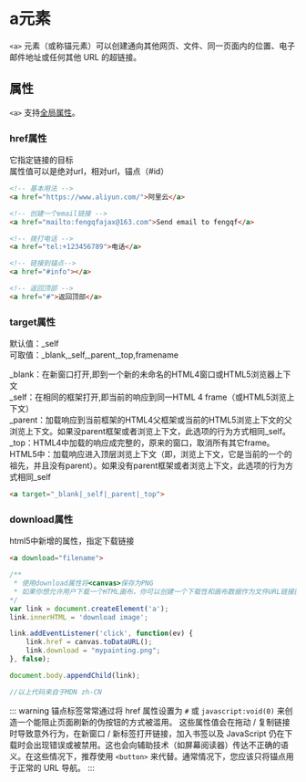 # a元素

`<a>` 元素（或称锚元素）可以创建通向其他网页、文件、同一页面内的位置、电子邮件地址或任何其他 URL 的超链接。

## 属性

`<a>` 支持[全局属性](https://developer.mozilla.org/zh-CN/docs/Web/HTML/Global_attributes)。

### href属性

它指定链接的目标  
属性值可以是绝对url，相对url，锚点（#id）

``` html
<!-- 基本用法 -->
<a href="https://www.aliyun.com/">阿里云</a>

<!-- 创建一个email链接 -->
<a href="mailto:fengqfajax@163.com">Send email to fengqf</a>

<!-- 拨打电话 -->
<a href="tel:+123456789">电话</a>

<!-- 链接到锚点-->
<a href="#info"></a>

<!-- 返回顶部 -->
<a href="#">返回顶部</a>
```

### target属性

默认值：_self  
可取值：_blank,_self,_parent,_top,framename  
  
_blank：在新窗口打开,即到一个新的未命名的HTML4窗口或HTML5浏览器上下文  
_self：在相同的框架打开,即当前的响应到同一HTML 4 frame（或HTML5浏览上下文）  
_parent：加载响应到当前框架的HTML4父框架或当前的HTML5浏览上下文的父浏览上下文。如果没parent框架或者浏览上下文，此选项的行为方式相同_self。  
_top：HTML4中加载的响应成完整的，原来的窗口，取消所有其它frame。 HTML5中：加载响应进入顶层浏览上下文（即，浏览上下文，它是当前的一个的祖先，并且没有parent）。如果没有parent框架或者浏览上下文，此选项的行为方式相同_self

```html
<a target="_blank|_self|_parent|_top">
```

### download属性

html5中新增的属性，指定下载链接

```html
<a download="filename">
```

```javascript
/**
 * 使用download属性将<canvas>保存为PNG
 * 如果你想允许用户下载一个HTML画布，你可以创建一个下载性和画布数据作为文件URL链接图像
*/
var link = document.createElement('a');
link.innerHTML = 'download image';

link.addEventListener('click', function(ev) {
    link.href = canvas.toDataURL();
    link.download = "mypainting.png";
}, false);

document.body.appendChild(link);

//以上代码来自于MDN zh-CN
```

::: warning
锚点标签常常通过将 href 属性设置为 `#` 或 `javascript:void(0)` 来创造一个能阻止页面刷新的伪按钮的方式被滥用。 这些属性值会在拖动 / 复制链接时导致意外行为，在新窗口 / 新标签打开链接，加入书签以及 JavaScript 仍在下载时会出现错误或被禁用。这也会向辅助技术（如屏幕阅读器）传达不正确的语义。在这些情况下，推荐使用 `<button>` 来代替。通常情况下，您应该只将锚点用于正常的 URL 导航。
:::
